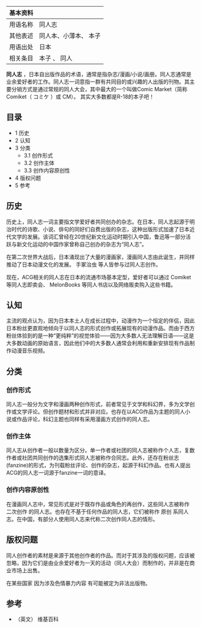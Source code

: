 |  **基本资料**  ||
|---|---|
|用语名称  |  同人志   |
|其他表述  |  同人本、小薄本、  本子   |
|用语出处  |  日本   |
|相关条目  |  本子  、  同人   |
  
**同人志**
，日本自出版作品的术语，通常是指杂志/漫画/小说/画册。同人志通常是业余爱好者的工作。同人志一词意指一群有共同目的或兴趣的人出版的刊物。其主要分销方式是通过常规的同人大会，其中最大的一个叫做Comic
Market（简称Comiket（  コミケ  ）或 CM）。  其实大多数都是R-18的本子吧！

##  目录

  * 1  历史 
  * 2  认知 
  * 3  分类 
    * 3.1  创作形式 
    * 3.2  创作主体 
    * 3.3  创作内容原创性 
  * 4  版权问题 
  * 5  参考 

##  历史

历史上，同人志一词主要指文学爱好者共同创办的杂志。在日本，同人志起源于明治时代的诗歌、小说、俳句的同好们自费出版的杂志，这种出版形式加速了日本近代文学的发展。该词汇曾经在20世纪新文化运动时期引入中国，鲁迅等一部分活跃与新文化运动的中国作家曾称自己创办的杂志为“同人志”。

在第二次世界大战后，日本涌现出了大量的漫画家，漫画同人志由此诞生，并同样推动了日本动漫文化的发展。  手冢治虫  等人皆参与过同人志创作。

现在，ACG相关的同人志在日本的流通市场基本定型，爱好者可以通过  Comiket  等同人志即卖会、  MelonBooks
等同人书店以及网络贩卖购入这些书籍。

##  认知

主流的观点认为，因为日本本土人在成长过程中，动漫作为一个恒定的伴侣，因此日本粉丝更直观地倾向于以同人志的形式创作或拓展现有的动漫作品。而由于西方粉丝体验到的是一种“更纯粹”的视觉体验——因为大多数人无法理解日语——这是大多数动画的原始语言，因此他们中的大多数人通常会利用和重新安排现有作品制作动漫音乐视频。

##  分类

###  创作形式

同人志一般分为文字和漫画两种创作形式，前者常见于文学和科幻界，多为文学创作或文学评论。但创作题材和形式并非对应。也存在以ACG作品为主题的同人小说或作品评论，科幻主题也同样有采用漫画方式创作的同人志。

###  创作主体

同人志从创作者一般以数量为区分。单一作者或社团的同人志被称作个人志，复数作者或社团共同创作的选集形式同人志被称作合同志。此外，还存在粉丝志(fanzine)的形式，为刊载粉丝评论、创作的杂志，起源于科幻作品。也有人提出ACG的同人志一词源于fanzine一词的意译。

###  创作内容原创性

在漫画同人志中，常见形式是对于既存作品或角色的再创作，这些同人志被称作  二次创作  的同人志。也存在不基于任何作品的同人志，它们被称作  原创
系同人志。在中国，有部分人使用同人志来代称二次创作同人志的情形。

##  版权问题

同人创作者的素材是来源于其他创作者的作品。而对于其涉及的版权问题，应该被忽略，因为它们是由业余爱好者为一天的活动（同人大会）而制作的，并非是在商业市场上出售。

在某些国家  因为涉及色情暴力内容  有可能被定为非法出版物。

##  参考

  * （英文）  维基百科 

